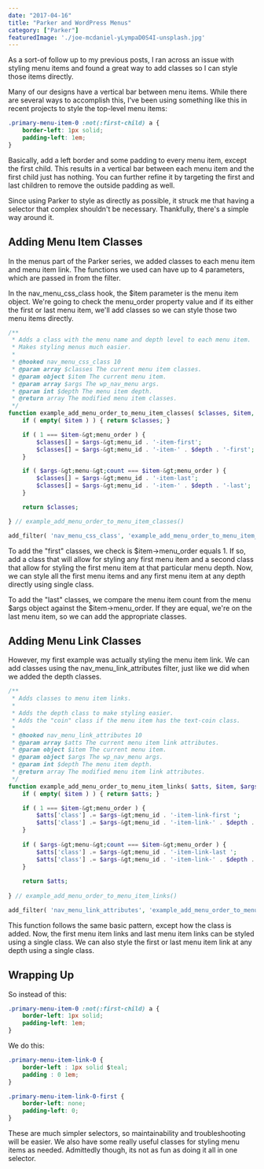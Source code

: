 ```yaml
---
date: "2017-04-16"
title: "Parker and WordPress Menus"
category: ["Parker"]
featuredImage: './joe-mcdaniel-yLympaD0S4I-unsplash.jpg'
---
```


As a sort-of follow up to my previous posts, I ran across an issue with styling menu items and found a great way to add classes so I can style those items directly.

Many of our designs have a vertical bar between menu items. While there are several ways to accomplish this, I've been using something like this in recent projects to style the top-level menu items:

```css
.primary-menu-item-0 :not(:first-child) a {
    border-left: 1px solid; 
    padding-left: 1em;
}
```

Basically, add a left border and some padding to every menu item, except the first child. This results in a vertical bar between each menu item and the first child just has nothing. You can further refine it by targeting the first and last children to remove the outside padding as well.

Since using Parker to style as directly as possible, it struck me that having a selector that complex shouldn't be necessary. Thankfully, there's a simple way around it.

## Adding Menu Item Classes

In the menus part of the Parker series, we added classes to each menu item and menu item link. The functions we used can have up to 4 parameters, which are passed in from the filter.

In the nav_menu_css_class hook, the $item parameter is the menu item object. We're going to check the menu_order property value and if its either the first or last menu item, we'll add classes so we can style those two menu items directly.

```php
/**
 * Adds a class with the menu name and depth level to each menu item.
 * Makes styling menus much easier.
 *
 * @hooked nav_menu_css_class 10  
 * @param array $classes The current menu item classes.
 * @param object $item The current menu item.
 * @param array $args The wp_nav_menu args.
 * @param int $depth The menu item depth.
 * @return array The modified menu item classes.
 */
function example_add_menu_order_to_menu_item_classes( $classes, $item, $args, $depth ) {
    if ( empty( $item ) ) { return $classes; }

    if ( 1 === $item-&gt;menu_order ) {
        $classes[] = $args-&gt;menu_id . '-item-first';  
        $classes[] = $args-&gt;menu_id . '-item-' . $depth . '-first';  
    }

    if ( $args-&gt;menu-&gt;count === $item-&gt;menu_order ) {
        $classes[] = $args-&gt;menu_id . '-item-last';
        $classes[] = $args-&gt;menu_id . '-item-' . $depth . '-last';
    }

    return $classes;

} // example_add_menu_order_to_menu_item_classes()

add_filter( 'nav_menu_css_class', 'example_add_menu_order_to_menu_item_classes' ), 10, 4 );
```

To add the "first" classes, we check is $item-&gt;menu_order equals 1. If so, add a class that will allow for styling any first menu item and a second class that allow for styling the first menu item at that particular menu depth. Now, we can style all the first menu items and any first menu item at any depth directly using single class.

To add the "last" classes, we compare the menu item count from the menu $args object against the $item-&gt;menu_order. If they are equal, we're on the last menu item, so we can add the appropriate classes.

## Adding Menu Link Classes

However, my first example was actually styling the menu item link. We can add classes using the nav_menu_link_attributes filter, just like we did when we added the depth classes.

```php
/**
 * Adds classes to menu item links.
 *
 * Adds the depth class to make styling easier.
 * Adds the "coin" class if the menu item has the text-coin class.
 *
 * @hooked nav_menu_link_attributes 10
 * @param array $atts The current menu item link attributes.
 * @param object $item The current menu item.
 * @param object $args The wp_nav_menu args.
 * @param int $depth The menu item depth.
 * @return array The modified menu item link attributes.
 */
function example_add_menu_order_to_menu_item_links( $atts, $item, $args, $depth ) {
    if ( empty( $item ) ) { return $atts; }

    if ( 1 === $item-&gt;menu_order ) { 
        $atts['class'] .= $args-&gt;menu_id . '-item-link-first ';
        $atts['class'] .= $args-&gt;menu_id . '-item-link-' . $depth . '-first ';
    }
	
    if ( $args-&gt;menu-&gt;count === $item-&gt;menu_order ) {
        $atts['class'] .= $args-&gt;menu_id . '-item-link-last ';
        $atts['class'] .= $args-&gt;menu_id . '-item-link-' . $depth . '-last ';	
    } 
	
    return $atts;
	
} // example_add_menu_order_to_menu_item_links()

add_filter( 'nav_menu_link_attributes', 'example_add_menu_order_to_menu_item_links' ), 10, 4 );
```

This function follows the same basic pattern, except how the class is added. Now, the first menu item links and last menu item links can be styled using a single class. We can also style the first or last menu item link at any depth using a single class.

## Wrapping Up

So instead of this:

```css
.primary-menu-item-0 :not(:first-child) a { 
    border-left: 1px solid; 
    padding-left: 1em;
}
```

We do this:

```css
.primary-menu-item-link-0 {
    border-left : 1px solid $teal;
    padding : 0 1em; 
} 

.primary-menu-item-link-0-first { 
    border-left: none; 
    padding-left: 0; 
}
```

These are much simpler selectors, so maintainability and troubleshooting will be easier. We also have some really useful classes for styling menu items as needed. Admittedly though, its not as fun as doing it all in one selector.
